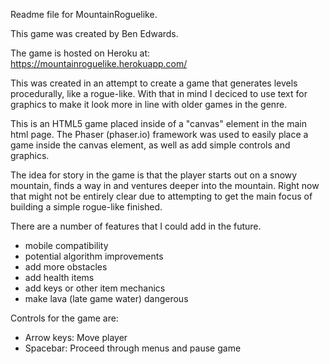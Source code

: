 Readme file for MountainRoguelike.

This game was created by Ben Edwards.

The game is hosted on Heroku at: https://mountainroguelike.herokuapp.com/

This was created in an attempt to create a game that generates levels
procedurally, like a rogue-like. With that in mind I deciced to use text for 
graphics to make it look more in line with older games in the genre.

This is an HTML5 game placed inside of a "canvas" element in the main html page.
The Phaser (phaser.io) framework was used to easily place a game inside the 
canvas element, as well as add simple controls and graphics. 

The idea for story in the game is that the player starts out on a snowy 
mountain, finds a way in and ventures deeper into the mountain. Right now that
might not be entirely clear due to attempting to get the main focus of building 
a simple rogue-like finished. 

There are a number of features that I could add in the future.
  - mobile compatibility
  - potential algorithm improvements
  - add more obstacles
  - add health items
  - add keys or other item mechanics
  - make lava (late game water) dangerous

Controls for the game are:
  - Arrow keys: Move player
  - Spacebar: Proceed through menus and pause game
